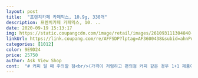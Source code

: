 ```yaml
---
layout: post 
title:  "프렌치카페 카페믹스, 10.9g, 330개" 
description: 프렌치카페 카페믹스, 10. ..
date: 2020-09-19 15:13:17 
img: https://static.coupangcdn.com/image/retail/images/261093111304840-7c942baf-3b8a-4d13-ba7a-6c063dd27210.jpg 
linkUrl: https://link.coupang.com/re/AFFSDP?lptag=AF3600438&subid=ahnPublicAsk&pageKey=175304810&itemId=2569109922&vendorItemId=70561488641&traceid=V0-113-d1ef1f4efd872cda 
categories: [1012] 
color: 9E9D24 
price: 25750 
author: Ask View Shop 
cont:  "# 커피 탈 때 주의할 점<br/>(가격이 저렴하고 편의점 커피 같은 경우 1+1 제품이 많아서.<br/>.<br/>)<br/>10000원에서 11000원 정도에 판매 합니다<br/>12000원에서 13000원 정도로 판매 됩니다<br/>30대 초반 남성입니다<br/>■■■■■<br/>■가격절감 포인트<br/>●구매동기<br/>●도움이되셨죠?<br/>각진 얼음이 동글동글 반 정도 녹은 후 마시면 동원 다방커피 맛이 느껴져요^^;;<br/>그래서 웬만하면 반대 쪽으로 사용 하는것이 좋습니다<br/>그렇타고 막맛있고그런것도아니구  매일 빈속에 먹으니 반도안먹고 버리기 일수.<br/><br/>근데 그돈도만만치않터라구요<br/>다들 믹스커피 좋아하시죠♡<br/>다들부자되세요♡<br/>단 1초의 망설임도 없이 구매 했습니다<br/>담날바로 환불하고<br/>담엔 다른맛으로도 살까해요<br/>대부분 믹스 커피를 탈 때.<br/>.<br/><br/>더운날은 머그컵에 커피물의 1/4정도만 담고 렌지 30초 정도 돌려서(길게 돌리면 물이 퍽! 하고 터질 수도 있어요.<br/>) 커피믹스를 넣어 녹여준 후 우유를 밥숟가락 2수저 정도 넣고 얼음을 띄워주면 끝!<br/>더치커피 내려 마시다가 가끔 믹스커피 한 잔 마신다는게 몇 달을 마시고 있네요.<br/><br/>동네 마트에서 저렴하게 판매 할 경우<br/>두번째  무료배송및 무거운걸  직접 들고오지않아도되는편리성.<br/><br/>라는 생각을 하면서도 손은 이미 구매를 하고 있고.<br/>.<br/><br/>라떼류를 좋아해서 프렌치카페 카페라떼나 동원 다방커피 오리지날을 박스 채 구입해서 냉장고에 넣고 시원하게 마셨었는데 커피믹스로도 그 맛이 나서 깜짝 놀랐어요.<br/><br/>막상 불매 하려니.<br/>.<br/> 저렴한 가격을 놓치긴 싫고.<br/>.<br/><br/>맛도좋고  추운겨울  뜨거운 커피 마시며  신랑이랑 출근하니  일석이조 이더라구요.<br/><br/>맛은 특별하게 다른 점은 없는 것 같습니다<br/>매일매일 4,600쓰던걸 믹스커피3개타서 먹으니 하루에 300원으로 해결<br/>매일매일 먹었는데도  안주네요<br/>물 끓이기 귀찮을 때에는 머그컵에 물 담고 전자렌지에 1분 돌려서 타 마시면 딱 맞고요.<br/>(믹스 봉지 절단면 부분으로 저으면 납성분 섭취하게 되시는건 아시죠?)<br/>물론 사업자용과 일반 판매용은 가격 차이도 있고<br/>박스 포장에 공기 충전재를 빵빵하게 채워<br/>박스도 쓰기편하게 되어있어 깔끔하게  먹네요.<br/><br/>보통 100개 짜리 제품이<br/>부드럽더라구요.<br/>ㅋㅋ<br/>사람이란게 참 간사하다는 생각을 하게 됩니다.<br/>.<br/><br/>사업자용 제품은 마트나 동네 슈퍼에선 구매하기 쉽지 않습니다<br/>세번째  마트가면 사용감이나  향  이런  피드백이 없이  상품에 기재된 내용으로  사야하는(실패확율증가) 점.<br/> 쿠팡은 많은 소비자들의 사용감 .<br/>솔직후기.<br/> 실직적인 판매수량 (대중적인부분 검증확실)가격비교.<br/><br/>시간이 지나면서 자연스럽게 다시 구매하게 되더군요.<br/>.<br/><br/>아메리카노 제품들 이라서 한번 구매 해봤습니다<br/>아메리카노만 마시는데 골드박스에서<br/>안전하고 빠르게 배송 됐으며<br/>어차피 자주 마시는 커피는 블랙 커피나<br/>엄청 저렴한 가격에 무려 로켓배송!! 으로 구매를 했으며<br/>역시 중독성이 있어요.<br/><br/>연아 커피가 가성비 제일 좋습니다만<br/>연아 커피가 맛이 조금 더 부드럽습니다<br/>연아 커피와 비교를 하자면.<br/>.<br/><br/>예전에 남양 갑질 논란 때문에<br/>요즘 알뜰하게살자라고맘을먹으니 딱커피가 아깝더라구요<br/>우유를 조금만 넣으면 맛이 확 바뀌어요.<br/><br/>원래는 블랙에 설탕 포함 된 커피나<br/>의외로 모르시는 분들이 생각보다 많이 계신 것 같아 알립니다<br/>이렇게  3가지만비교해도뭐 쿠팡이 정답이지않을까 싶어요.<br/>ㅋㅋ<br/>이참에 아침에 바쁘더라도 커피포트에 물 끓여서<br/>일단 제품은 160개 9900원에<br/>입맛은 개인 취향이죠.<br/><br/>장금이가 아닌지라 타사와 맛 차이를 느끼지 못해 온전히 가격만 보고 구매했어요.<br/><br/>저렴하게 160개 짜리 판매를 보고<br/>절취선 부분으로 스푼 대용으로<br/>절취선 부분은 소량 이지만 납 성분이 있어서<br/>정말 솔직하게 맥심 화이트 모카골드<br/>제품의 유통기한  2019년 04월 28일 까지<br/>주저리 주저리 사담이 길었습니다<br/>지금도 구매 할 때마다 가끔 그때 생각을 하지만<br/>진짜 이런게  절약정신아닌가 싶네요.<br/><br/>집에 텀블러도 있고해서신랑보고  돈아끼는샘치고 믹스커피로 대체<br/>참여 했었던 기억이 있는데.<br/>.<br/><br/>첨엔편의점에서 믹스커피 24개들이를  퇴근길에샀는데 그것도 보니 쿠팡에서사면120개짜리가12,000<br/>첫번째  가격이 시중보다  저렴하다<br/>체크카드  남는잔돈으로 사먹으면서 별거 아니라고 생각하고 먹었는데<br/>커피를 젓는 용도로 많이 사용하는데<br/>커피맛이<br/>쿠팡으로바로구매<br/>쿠팡의장점 개이득<br/>특가로 저렴하게 나온 경우라서<br/>편의점은24개짜리가4900<br/>편의점투플러스원  인스턴트 커피를 3개에4,600원을 써가며 매일사먹었죠<br/>평소에 신랑이랑출근길에<br/>한 6개월 정도는 남양 불매 운동에 적극적으로<br/>한달20일출근이면 100,000돈이구.<br/><br/>한봉에 100원꼴이네요.<br/><br/>헉 입니다.<br/> 가격보쇼.<br/><br/>환경호르몬과 함께 납 성분이 용출 될 가능성이 높습니다<br/>" 
---
```

